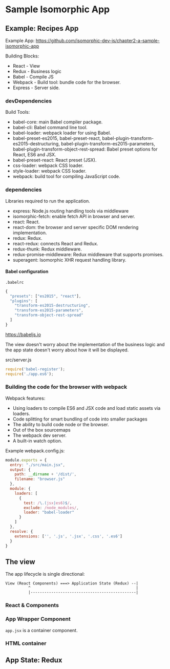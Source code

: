 # Sample Isomorphic App

## Example: Recipes App

Example App: https://github.com/isomorphic-dev-js/chapter2-a-sample-isomorphic-app

Building Blocks:
* React - View
* Redux - Business logic
* Babel - Compile JS
* Webpack - Build tool: bundle code for the browser.
* Express - Server side.

### devDependencies

Build Tools:

* babel-core: main Babel compiler package.
* babel-cli: Babel command line tool.
* babel-loader: webpack loader for using Babel.
* babel-preset-es2015, babel-preset-react, babel-plugin-transform-es2015-destructuring, babel-plugin-transform-es2015-parameters, babel-plugin-transform-object-rest-spread: Babel preset options for React, ES6 and JSX.
* babel-preset-react: React preset (JSX).
* css-loader: webpack CSS loader.
* style-loader: webpack CSS loader.
* webpack: build tool for compiling JavaScript code.

### dependencies

Libraries required to run the application.

* express: Node.js routing handling tools via middleware
* isomorphic-fetch: enable fetch API in browser and server.
* react: React.
* react-dom: the browser and server specific DOM rendering implementation.
* redux: Redux.
* react-redux: connects React and Redux.
* redux-thunk: Redux middleware.
* redux-promise-middleware: Redux middleware that supports promises.
* superagent: Isomorphic XHR request handling library.

#### Babel configuration

`.babelrc`
```javascript
{
  "presets": ["es2015", "react"],
  "plugins": [
    "transform-es2015-destructuring",
    "transform-es2015-parameters",
    "transform-object-rest-spread"
  ]
}
```

https://babeljs.io

The view doesn't worry about the implementation of the business logic and the app state doesn't worry about how it will be displayed.

src/server.js
```javascript
require('babel-register');
require('./app.es6');
```

### Building the code for the browser with webpack

Webpack features:

* Using loaders to compile ES6 and JSX code and load static assets via loaders.
* Code splitting for smart bundling of code into smaller packages
* The ability to build code node or the browser.
* Out of the box sourcemaps
* The webpack dev server.
* A built-in watch option.

Example webpack.config.js:
```javascript
module.exports = {
  entry: "./src/main.jsx",
  output: {
    path: __dirname + '/dist/',
    filename: "browser.js"
  },
  module: {
    loaders: [
      {
        test: /\.(jsx|es6)$/,
        exclude: /node_modules/,
        loader: "babel-loader"
      }
    ]
  },
  resolve: {
    extensions: ['', '.js', '.jsx', '.css', '.es6']
  }
}
```

## The view

The app lifecycle is single directional:

```
View (React Components) ===> Application State (Redux) --|
          ^                                              |
          |----------------------------------------------|
```

### React & Components

### App Wrapper Component

`app.jsx` is a container component.

### HTML container

## App State: Redux
